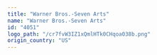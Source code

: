```yaml
---
title: "Warner Bros.-Seven Arts"
name: "Warner Bros.-Seven Arts"
id: "4051"
logo_path: "/cr7fvW3IZ1xQmlHTk0CHqoa038b.png"
origin_country: "US"
---
```

